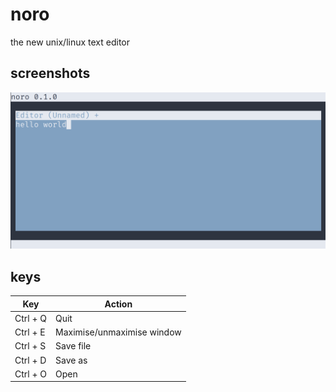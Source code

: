 # noro
the new unix/linux text editor

## screenshots
<img src="/pic/noro.png">

## keys
| Key        | Action                     |
| ---------- | -------------------------- |
| Ctrl + Q   | Quit                       |
| Ctrl + E   | Maximise/unmaximise window |
| Ctrl + S   | Save file                  |
| Ctrl + D   | Save as                    |
| Ctrl + O   | Open                       |

